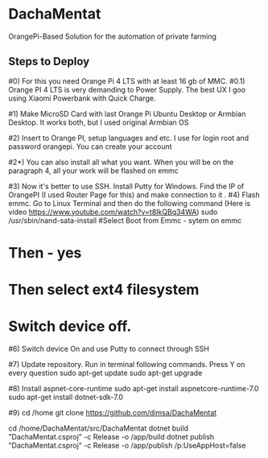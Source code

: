 # DachaMentat
OrangePi-Based Solution for the automation of private farming

## Steps to Deploy
#0) For this you need Orange Pi 4 LTS with at least 16 gb of MMC.
#0.1) Orange PI 4 LTS is very demanding to Power Supply. The best UX I goo using Xiaomi Powerbank with Quick Charge.

#1) Make MicroSD Card with last Orange Pi Ubuntu Desktop or Armbian Desktop. It works both, but I used original Armbian OS

#2) Insert to Orange PI, setup languages and etc. I use for login root and password orangepi. You can create your account

#2*) You can also install all what you want. When you will be on the paragraph 4, all your work will be flashed on emmc

#3) Now it's better to use SSH. Install Putty for Windows. Find the IP of OrangePI (I used Router Page for this) and make connection to it
.
#4) Flash emmc. Go to Linux Terminal and then do the following command (Here is video https://www.youtube.com/watch?v=t8IkQBq34WA)
sudo /usr/sbin/nand-sata-install
#Select Boot from Emmc - sytem on emmc
# Then - yes
# Then select ext4 filesystem
# Switch device off.

#6) Switch device On and use Putty to connect through SSH

#7) Update repository. Run in terminal following commands. Press Y on every question
sudo apt-get update
sudo apt-get upgrade

#8) Install aspnet-core-runtime
sudo apt-get install aspnetcore-runtime-7.0 
sudo apt-get install dotnet-sdk-7.0

#9)
cd /home
git clone https://github.com/dimsa/DachaMentat

cd /home/DachaMentat/src/DachaMentat
dotnet build "DachaMentat.csproj" -c Release -o /app/build
dotnet publish "DachaMentat.csproj" -c Release -o /app/publish /p:UseAppHost=false
